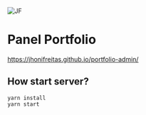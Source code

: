 ![JF](https://github.com/jhonifreitas/portfolio/blob/master/favicon.ico)

# Panel Portfolio

https://jhonifreitas.github.io/portfolio-admin/


## How start server?

```console
yarn install
yarn start
```
